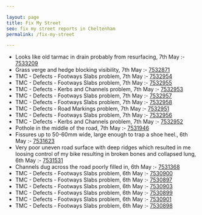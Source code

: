 ```yaml
---

layout: page
title: Fix My Street
seo: fix my street reports in Cheltenham
permalink: /fix-my-street

---
```


<!-- fix_marker starts -->

- Looks like old tarmac in drain probably from resurfacing, 7th May :- [7533209](https://www.fixmystreet.com/report/7533209)
- Grass verge and hedge blocking visibility, 7th May :- [7532871](https://www.fixmystreet.com/report/7532871)
- TMC - Defects - Footways Slabs problem, 7th May :- [7532954](https://www.fixmystreet.com/report/7532954)
- TMC - Defects - Footways Slabs problem, 7th May :- [7532955](https://www.fixmystreet.com/report/7532955)
- TMC - Defects - Kerbs and Channels problem, 7th May :- [7532953](https://www.fixmystreet.com/report/7532953)
- TMC - Defects - Footways Slabs problem, 7th May :- [7532957](https://www.fixmystreet.com/report/7532957)
- TMC - Defects - Footways Slabs problem, 7th May :- [7532958](https://www.fixmystreet.com/report/7532958)
- TMC - Defects - Road Markings problem, 7th May :- [7532951](https://www.fixmystreet.com/report/7532951)
- TMC - Defects - Footways Slabs problem, 7th May :- [7532956](https://www.fixmystreet.com/report/7532956)
- TMC - Defects - Kerbs and Channels problem, 7th May :- [7532952](https://www.fixmystreet.com/report/7532952)
- Pothole in the middle of the road, 7th May :- [7531946](https://www.fixmystreet.com/report/7531946)
- Fissures up to 50-60mm wide, large enough to trap a shoe heel., 6th May :- [7531623](https://www.fixmystreet.com/report/7531623)
- Very poor uneven road surface with deep ridges which resulted in me loosing control of my bike resulting in broken bones and collapsed lung, 6th May :- [7531531](https://www.fixmystreet.com/report/7531531)
- Channels dug across the road poorly filled in, 6th May :- [7531368](https://www.fixmystreet.com/report/7531368)
- TMC - Defects - Footways Slabs problem, 6th May :- [7530900](https://www.fixmystreet.com/report/7530900)
- TMC - Defects - Footways Slabs problem, 6th May :- [7530897](https://www.fixmystreet.com/report/7530897)
- TMC - Defects - Footways Slabs problem, 6th May :- [7530903](https://www.fixmystreet.com/report/7530903)
- TMC - Defects - Footways Slabs problem, 6th May :- [7530899](https://www.fixmystreet.com/report/7530899)
- TMC - Defects - Footways Slabs problem, 6th May :- [7530901](https://www.fixmystreet.com/report/7530901)
- TMC - Defects - Footways Slabs problem, 6th May :- [7530898](https://www.fixmystreet.com/report/7530898)

<!-- fix_marker ends -->